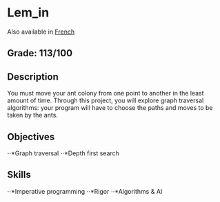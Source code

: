 # Lem_in

Also available in [French](Readme.fr.md)

## Grade: 113/100

## Description

You must move your ant colony from one point to another in the least amount of time. Through this project, you will explore graph traversal algorithms: your program will have to choose the paths and moves to be taken by the ants.

## Objectives
⋅⋅*Graph traversal
⋅⋅*Depth first search
## Skills
⋅⋅*Imperative programming 
⋅⋅*Rigor 
⋅⋅*Algorithms & AI 

